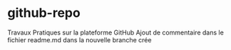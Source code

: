 # github-repo
Travaux Pratiques sur la plateforme GitHub 
Ajout de commentaire dans le fichier readme.md dans la nouvelle branche crée
